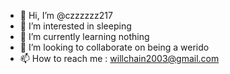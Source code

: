 - 👋 Hi, I’m @czzzzzz217
- 👀 I’m interested in sleeping
- 🌱 I’m currently learning nothing
- 💞️ I’m looking to collaborate on being a werido
- 📫 How to reach me : willchain2003@gmail.com

<!---
czzzzzz217/czzzzzz217 is a ✨ special ✨ repository because its `README.md` (this file) appears on your GitHub profile.
You can click the Preview link to take a look at your changes.
--->
